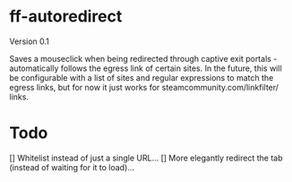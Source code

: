 ff-autoredirect
===

Version 0.1

Saves a mouseclick when being redirected through captive exit portals - automatically follows the egress link of certain sites. In the future, this will be configurable with a list of sites and regular expressions to match the egress links, but for now it just works for steamcommunity.com/linkfilter/ links.

Todo
===

[] Whitelist instead of just a single URL...
[] More elegantly redirect the tab (instead of waiting for it to load)...